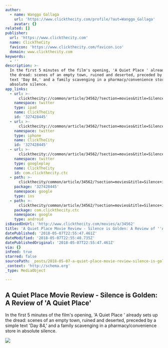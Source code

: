 ```yaml
---
author:
  - name: Wanggo Gallaga
    url: 'https://www.clickthecity.com/profile/?aut=Wanggo_Gallaga'
    avatar: {}
related: []
publisher:
  url: 'https://www.clickthecity.com'
  name: ClickTheCity
  favicon: 'https://www.clickthecity.com/favicon.ico'
  domain: www.clickthecity.com
keywords:
  - ''
description: >-
  In the first 5 minutes of the film's opening, 'A Quiet Place ' already sets up
  the dread: scenes of an empty town, ruined and deserted, preceded by a simple
  text 'Day 84,' and a family scavenging in a pharmacy/convenience store in
  absolute silence.
app_links:
  - url: >-
      clickthecity://common/article/34562/?section=movies&title=Silence+is+Golden%3A+A+Review+of+%27A+Quiet+Place%27
    namespace: twitter
    type: ipad
    name: ClickTheCity
    id: '327428445'
  - url: >-
      clickthecity://common/article/34562/?section=movies&title=Silence+is+Golden%3A+A+Review+of+%27A+Quiet+Place%27
    namespace: twitter
    type: iphone
    name: ClickTheCity
    id: '327428445'
  - url: >-
      clickthecity://common/article/34562/?section=movies&title=Silence+is+Golden%3A+A+Review+of+%27A+Quiet+Place%27
    namespace: twitter
    type: googleplay
    name: ClickTheCity
    id: com.clickthecity.ctc
  - path: >-
      clickthecity/common/article/34562/?section=movies&title=Silence+is+Golden%3A+A+Review+of+%27A+Quiet+Place%27
    package: '327428445'
    namespace: google
    type: ios
  - path: >-
      clickthecity/common/article/34562/?section=movies&title=Silence+is+Golden%3A+A+Review+of+%27A+Quiet+Place%27
    package: com.clickthecity.ctc
    namespace: google
    type: android
isBasedOnUrl: 'http://www.clickthecity.com/movies/a/34562'
title: 'A Quiet Place Movie Review - Silence is Golden: A Review of ''A Quiet Place'''
datePublished: '2018-05-07T22:55:47.461Z'
dateModified: '2018-05-07T22:55:40.735Z'
datePublishedOriginal: '2018-05-07T22:55:47.461Z'
via: {}
inFeed: true
starred: false
sourcePath: _posts/2018-05-07-a-quiet-place-movie-review-silence-is-golden-a-review-of.md
_context: 'http://schema.org'
_type: MediaObject

---
```

<article style=""><h1>A Quiet Place Movie Review - Silence is Golden: A Review of 'A Quiet Place'</h1><p>In the first 5 minutes of the film's opening, 'A Quiet Place ' already sets up the dread: scenes of an empty town, ruined and deserted, preceded by a simple text 'Day 84,' and a family scavenging in a pharmacy/convenience store in absolute silence.</p><img src="https://cdn1.clickthecity.com/images/articles/600/34562.jpg" /></article>